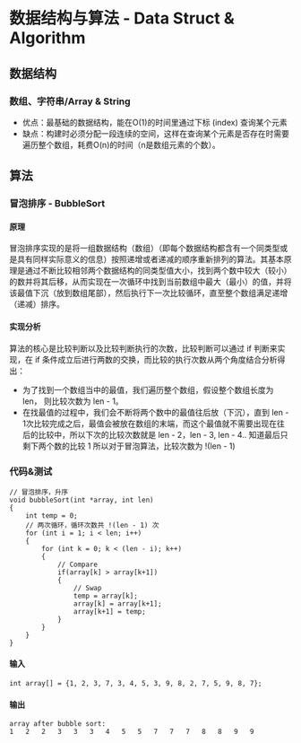 # 数据结构与算法 - Data Struct & Algorithm
## 数据结构
### 数组、字符串/Array & String
* 优点：最基础的数据结构，能在O(1)的时间里通过下标 (index) 查询某个元素
* 缺点：构建时必须分配一段连续的空间，这样在查询某个元素是否存在时需要遍历整个数组，耗费O(n)的时间（n是数组元素的个数）。

## 算法

### 冒泡排序 - BubbleSort
#### 原理
冒泡排序实现的是将一组数据结构（数组）（即每个数据结构都含有一个同类型或是具有同样实际意义的信息）按照递增或者递减的顺序重新排列的算法。其基本原理是通过不断比较相邻两个数据结构的同类型值大小，找到两个数中较大（较小）的数并将其后移，从而实现在一次循环中找到当前数组中最大（最小）的值，并将该最值下沉（放到数组尾部），然后执行下一次比较循环，直至整个数组满足递增（递减）排序。

#### 实现分析
算法的核心是比较判断以及比较判断执行的次数，比较判断可以通过 if 判断来实现，在 if 条件成立后进行两数的交换，而比较的执行次数从两个角度结合分析得出：
* 为了找到一个数组当中的最值，我们遍历整个数组，假设整个数组长度为 len， 则比较次数为 len - 1。
* 在找最值的过程中，我们会不断将两个数中的最值往后放（下沉），直到 len - 1次比较完成之后，最值会被放在数组的末端，而这个最值就不需要出现在往后的比较中，所以下次的比较次数就是 len - 2，len - 3, len - 4.. 知道最后只剩下两个数的比较 1
所以对于冒泡算法，比较次数为 !(len - 1)

### 代码&测试
```
// 冒泡排序，升序
void bubbleSort(int *array, int len)
{
    int temp = 0;
    // 两次循环，循环次数共 !(len - 1) 次
    for (int i = 1; i < len; i++)
    {
        for (int k = 0; k < (len - i); k++)
        {
            // Compare
            if(array[k] > array[k+1])
            {
                // Swap
                temp = array[k];
                array[k] = array[k+1];
                array[k+1] = temp;
            }
        }
    }
}
```

#### 输入
`int array[] = {1, 2, 3, 7, 3, 4, 5, 3, 9, 8, 2, 7, 5, 9, 8, 7};`

#### 输出
```
array after bubble sort: 
1   2   2   3   3   3   4   5   5   7   7   7   8   8   9   9 
```

